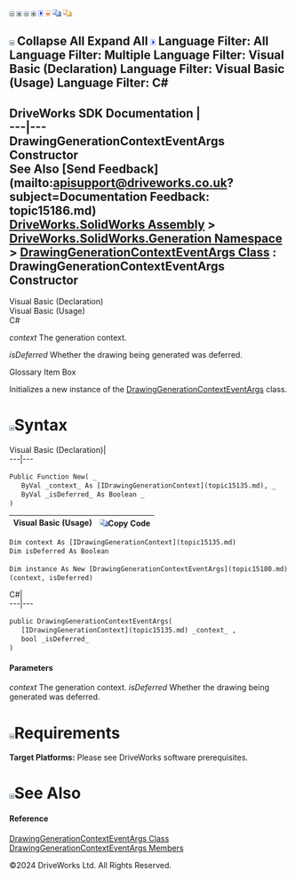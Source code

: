 ![](dotnetimages/collapse.gif) ![](dotnetimages/expand.gif) ![](dotnetimages/collapse.gif) ![](dotnetimages/expand.gif) ![](dotnetimages/drpdown.gif) ![](dotnetimages/drpdown_orange.gif) ![](dotnetimages/copycode.gif) ![](dotnetimages/copycodeHighlight.gif)

![](dotnetimages/collapse.gif) Collapse All Expand All ![](dotnetimages/drpdown.gif) Language Filter: All  Language Filter: Multiple  Language Filter: Visual Basic (Declaration) Language Filter: Visual Basic (Usage) Language Filter: C#  
---  
DriveWorks SDK Documentation  |   
---|---  
DrawingGenerationContextEventArgs Constructor   
See Also [Send Feedback](mailto:apisupport@driveworks.co.uk?subject=Documentation Feedback: topic15186.md)  
[DriveWorks.SolidWorks Assembly](topic13342.md) > [DriveWorks.SolidWorks.Generation Namespace](topic15094.md) > [DrawingGenerationContextEventArgs Class](topic15180.md) : DrawingGenerationContextEventArgs Constructor  
---  
  
Visual Basic (Declaration)    
Visual Basic (Usage)    
C# 

_context_
    The generation context.

_isDeferred_
    Whether the drawing being generated was deferred.

Glossary Item Box

Initializes a new instance of the [DrawingGenerationContextEventArgs](topic15180.md) class. 

# ![](dotnetimages/collapse.gif)Syntax

Visual Basic (Declaration)|   
---|---  
      
    
    Public Function New( _
       ByVal _context_ As [IDrawingGenerationContext](topic15135.md), _
       ByVal _isDeferred_ As Boolean _
    )  
  
Visual Basic (Usage)| ![](dotnetimages/copycode.gif)Copy Code  
---|---  
      
    
    Dim context As [IDrawingGenerationContext](topic15135.md)
    Dim isDeferred As Boolean
     
    Dim instance As New [DrawingGenerationContextEventArgs](topic15180.md)(context, isDeferred)  
  
C#|   
---|---  
      
    
    public DrawingGenerationContextEventArgs( 
       [IDrawingGenerationContext](topic15135.md) _context_ ,
       bool _isDeferred_
    )  
  
#### Parameters

 _context_
    The generation context.
_isDeferred_
    Whether the drawing being generated was deferred.

# ![](dotnetimages/collapse.gif)Requirements

**Target Platforms:** Please see DriveWorks software prerequisites.

# ![](dotnetimages/collapse.gif)See Also

#### Reference

[DrawingGenerationContextEventArgs Class](topic15180.md)   
[DrawingGenerationContextEventArgs Members](topic15181.md)

©2024 DriveWorks Ltd. All Rights Reserved.
